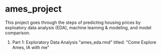 # ames_project

This project goes through the steps of predicting housing prices by exploatory data analysis (EDA), machine learning & modeling, and model comparison.

1) Part 1: Exploratory Data Analysis "ames_eda.rmd" titled: "Come Explore Ames, IA with me"

